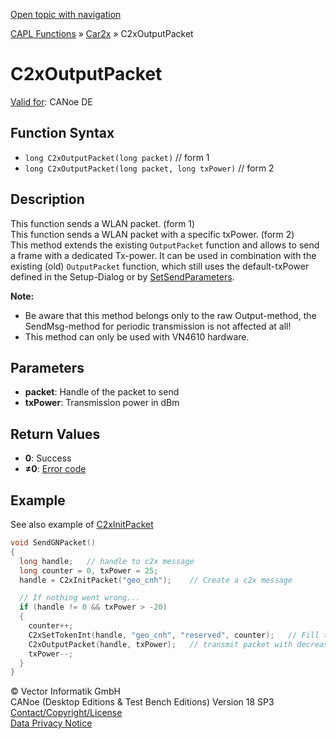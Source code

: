 [Open topic with navigation](../../../../../CANoeDEFamily.htm#Topics/CAPLFunctions/Car2x/Functions/CAPLfunctionC2xOutputPacket.md)

[CAPL Functions](../../CAPLfunctions.md) » [Car2x](../CAPLfunctionsCar2xOverview.md) » C2xOutputPacket

# C2xOutputPacket

[Valid for](../../../Shared/FeatureAvailability.md): CANoe DE

## Function Syntax

- `long C2xOutputPacket(long packet)` // form 1
- `long C2xOutputPacket(long packet, long txPower)` // form 2

## Description

This function sends a WLAN packet. (form 1)  
This function sends a WLAN packet with a specific txPower. (form 2)  
This method extends the existing `OutputPacket` function and allows to send a frame with a dedicated Tx-power. It can be used in combination with the existing (old) `OutputPacket` function, which still uses the default-txPower defined in the Setup-Dialog or by [SetSendParameters](CAPLfunctionC2xSetSendParameters.md).

**Note:**

- Be aware that this method belongs only to the raw Output-method, the SendMsg-method for periodic transmission is not affected at all!
- This method can only be used with VN4610 hardware.

## Parameters

- **packet**: Handle of the packet to send
- **txPower**: Transmission power in dBm

## Return Values

- **0**: Success
- **≠0**: [Error code](../CAPLfunctionsCar2xErrorCodes.md)

## Example

See also example of [C2xInitPacket](CAPLfunctionC2xInitPacket.md)

```c
void SendGNPacket()
{
  long handle;   // handle to c2x message
  long counter = 0, txPower = 25;
  handle = C2xInitPacket("geo_cnh");    // Create a c2x message

  // If nothing went wrong...
  if (handle != 0 && txPower > -20)
  {
    counter++;
    C2xSetTokenInt(handle, "geo_cnh", "reserved", counter);   // Fill the message with the payload
    C2xOutputPacket(handle, txPower);   // transmit packet with decreasing txPower
    txPower--;
  }
}
```

© Vector Informatik GmbH  
CANoe (Desktop Editions & Test Bench Editions) Version 18 SP3  
[Contact/Copyright/License](../../../Shared/ContactCopyrightLicense.md)  
[Data Privacy Notice](https://www.vector.com/int/en/company/get-info/privacy-policy/)